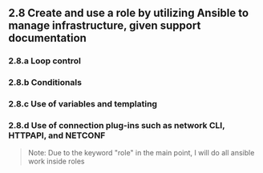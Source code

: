 ## 2.8 Create and use a role by utilizing Ansible to manage infrastructure, given support documentation
### 2.8.a Loop control
### 2.8.b Conditionals
### 2.8.c Use of variables and templating
### 2.8.d Use of connection plug-ins such as network CLI, HTTPAPI, and NETCONF

> Note: Due to the keyword "role" in the main point, I will do all ansible work inside roles
